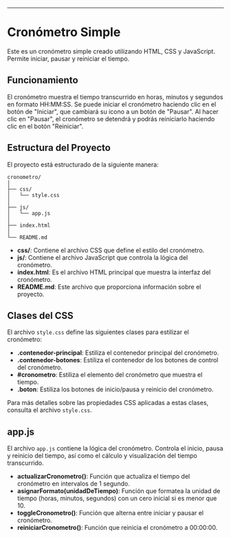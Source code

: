 ---

# Cronómetro Simple

Este es un cronómetro simple creado utilizando HTML, CSS y JavaScript. Permite iniciar, pausar y reiniciar el tiempo.

## Funcionamiento

El cronómetro muestra el tiempo transcurrido en horas, minutos y segundos en formato HH:MM:SS. Se puede iniciar el cronómetro haciendo clic en el botón de "Iniciar", que cambiará su icono a un botón de "Pausar". Al hacer clic en "Pausar", el cronómetro se detendrá y podrás reiniciarlo haciendo clic en el botón "Reiniciar".

## Estructura del Proyecto

El proyecto está estructurado de la siguiente manera:

```
cronometro/
│
├── css/
│   └── style.css
│
├── js/
│   └── app.js
│
├── index.html
│
└── README.md
```

- **css/**: Contiene el archivo CSS que define el estilo del cronómetro.
- **js/**: Contiene el archivo JavaScript que controla la lógica del cronómetro.
- **index.html**: Es el archivo HTML principal que muestra la interfaz del cronómetro.
- **README.md**: Este archivo que proporciona información sobre el proyecto.

## Clases del CSS

El archivo `style.css` define las siguientes clases para estilizar el cronómetro:

- **.contenedor-principal**: Estiliza el contenedor principal del cronómetro.
- **.contenedor-botones**: Estiliza el contenedor de los botones de control del cronómetro.
- **#cronometro**: Estiliza el elemento del cronómetro que muestra el tiempo.
- **.boton**: Estiliza los botones de inicio/pausa y reinicio del cronómetro.

Para más detalles sobre las propiedades CSS aplicadas a estas clases, consulta el archivo `style.css`.

## app.js

El archivo `app.js` contiene la lógica del cronómetro. Controla el inicio, pausa y reinicio del tiempo, así como el cálculo y visualización del tiempo transcurrido.

- **actualizarCronometro()**: Función que actualiza el tiempo del cronómetro en intervalos de 1 segundo.
- **asignarFormato(unidadDeTiempo)**: Función que formatea la unidad de tiempo (horas, minutos, segundos) con un cero inicial si es menor que 10.
- **toggleCronometro()**: Función que alterna entre iniciar y pausar el cronómetro.
- **reiniciarCronometro()**: Función que reinicia el cronómetro a 00:00:00.



